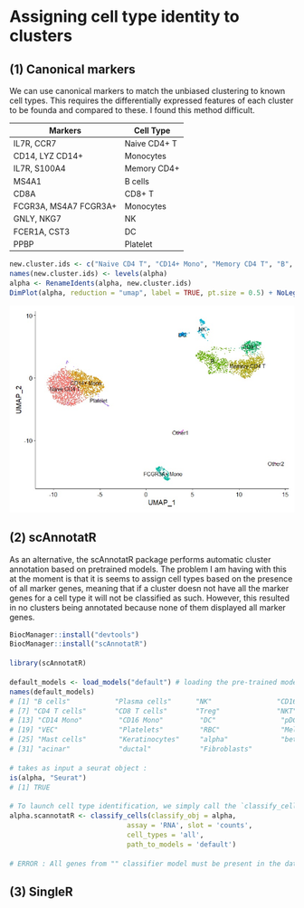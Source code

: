 
# Assigning cell type identity to clusters 

## (1) Canonical markers 
We can use canonical markers to match the unbiased clustering to known cell types. This requires the differentially expressed features of each cluster to be founda and compared to these.
I found this method difficult. 

| Markers | Cell Type |
|----------|----------|
| IL7R, CCR7 | Naive CD4+ T   |
| CD14, LYZ	CD14+   | Monocytes   |
| IL7R, S100A4	| Memory CD4+  |
|	MS4A1	| B cells |
|	CD8A	| CD8+ T |
|	FCGR3A, MS4A7	FCGR3A+ | Monocytes |
|	GNLY, NKG7	| NK | 
|	FCER1A, CST3 |	DC |
|	PPBP	| Platelet | 

```R
new.cluster.ids <- c("Naive CD4 T", "CD14+ Mono", "Memory CD4 T", "B", "CD8 T", "FCGR3A+ Mono", "NK", "DC", "Platelet", "Other1", "Other2")
names(new.cluster.ids) <- levels(alpha)
alpha <- RenameIdents(alpha, new.cluster.ids)
DimPlot(alpha, reduction = "umap", label = TRUE, pt.size = 0.5) + NoLegend()
```
![image](https://github.com/AlicenJoyHenning/honours_2023/blob/main/plots/alpha_clusters_1.jpg)



## (2) scAnnotatR 
As an alternative, the scAnnotatR package performs automatic cluster annotation based on pretrained models. The problem I am having with this at the moment is that it is seems to assign cell types based on the presence of all marker genes, meaning that if a cluster doesn not have all the marker genes for a cell type it will not be classified as such. However, this resulted in no clusters being annotated because none of them displayed all marker genes. 

```R
BiocManager::install("devtools")
BiocManager::install("scAnnotatR")

library(scAnnotatR)

default_models <- load_models("default") # loading the pre-trained models 
names(default_models)
# [1] "B cells"           "Plasma cells"      "NK"                "CD16 NK"           "CD56 NK"           "T cells"          
# [7] "CD4 T cells"       "CD8 T cells"       "Treg"              "NKT"               "ILC"               "Monocytes"        
# [13] "CD14 Mono"         "CD16 Mono"         "DC"                "pDC"               "Endothelial cells" "LEC"              
# [19] "VEC"               "Platelets"         "RBC"               "Melanocyte"        "Schwann cells"     "Pericytes"        
# [25] "Mast cells"        "Keratinocytes"     "alpha"             "beta"              "delta"             "gamma"            
# [31] "acinar"            "ductal"            "Fibroblasts"

# takes as input a seurat object : 
is(alpha, "Seurat")
# [1] TRUE

# To launch cell type identification, we simply call the `classify_cells`function : 
alpha.scannotatR <- classify_cells(classify_obj = alpha, 
                             assay = 'RNA', slot = 'counts',
                             cell_types = 'all', 
                             path_to_models = 'default')

# ERROR : All genes from "" classifier model must be present in the dataset to perform classification. Classification of B "" skipped.

```


## (3) SingleR 



